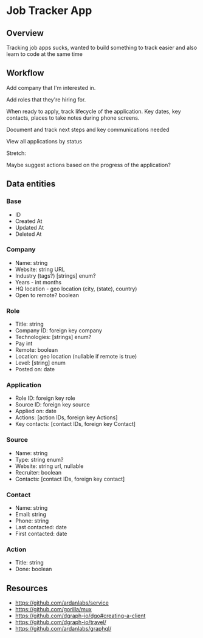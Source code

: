 # Job Tracker App

## Overview

Tracking job apps sucks, wanted to build something to track easier and also learn to code at the same time

## Workflow

Add company that I'm interested in.

Add roles that they're hiring for.

When ready to apply, track lifecycle of the application. Key dates, key contacts, places to take notes during phone screens.

Document and track next steps and key communications needed

View all applications by status

Stretch:

Maybe suggest actions based on the progress of the application?

## Data entities

### Base

- ID
- Created At
- Updated At
- Deleted At

### Company

- Name: string
- Website: string URL
- Industry (tags?) [strings] enum?
- Years - int months
- HQ location - geo location (city, (state), country)
- Open to remote? boolean

### Role

- Title: string
- Company ID: foreign key company
- Technologies: [strings] enum?
- Pay int
- Remote: boolean
- Location: geo location (nullable if remote is true)
- Level: [string] enum
- Posted on: date

### Application

- Role ID: foreign key role
- Source ID: foreign key source
- Applied on: date
- Actions: [action IDs, foreign key Actions]
- Key contacts: [contact IDs, foreign key Contact]

### Source

- Name: string
- Type: string enum?
- Website: string url, nullable
- Recruiter: boolean
- Contacts: [contact IDs, foreign key contact]

### Contact

- Name: string
- Email: string
- Phone: string
- Last contacted: date
- First contacted: date

### Action

- Title: string
- Done: boolean

## Resources

- https://github.com/ardanlabs/service
- https://github.com/gorilla/mux
- https://github.com/dgraph-io/dgo#creating-a-client
- https://github.com/dgraph-io/travel/
- https://github.com/ardanlabs/graphql/
